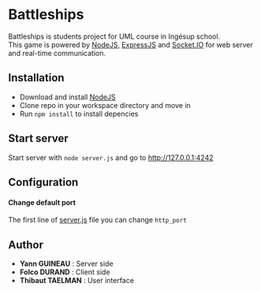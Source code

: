 Battleships
===========

Battleships is students project for UML course in Ingésup school.  
This game is powered by [NodeJS](https://nodejs.org/), [ExpressJS](http://expressjs.com/) and [Socket.IO](http://socket.io/) for web server and real-time communication.

Installation
------------

- Download and install [NodeJS](https://nodejs.org/download/)
- Clone repo in your workspace directory and move in
- Run `npm install` to install depencies

Start server
------------

Start server with `node server.js` and go to http://127.0.0.1:4242

Configuration
-------------

#### Change default port
The first line of [server.js](server.js#L1) file you can change `http_port`

Author
------

- **Yann GUINEAU** : Server side
- **Folco DURAND** : Client side
- **Thibaut TAELMAN** : User interface
